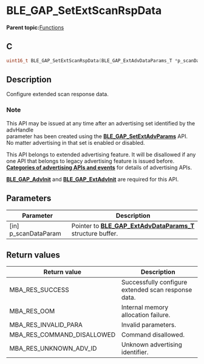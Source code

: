 # BLE\_GAP\_SetExtScanRspData

**Parent topic:**[Functions](GUID-D235316A-5434-4ADA-AEF5-10D073D0126B.md)

## C

```c
uint16_t BLE_GAP_SetExtScanRspData(BLE_GAP_ExtAdvDataParams_T *p_scanDataParam);
```

## Description

Configure extended scan response data.

### Note

This API may be issued at any time after an advertising set identified by the advHandle<br />parameter has been created using the **[BLE\_GAP\_SetExtAdvParams](GUID-5650922A-83B3-4561-BAA4-1D29B537AE04.md)** API.<br />No matter advertising in that set is enabled or disabled.

This API belongs to extended advertising feature. It will be disallowed if any one API that belongs to legacy advertising feature is issued before. **[Categories of advertising APIs and events](GUID-FD421446-446E-4881-8545-936E69D4C93F.md)** for details of advertising APIs.

**[BLE\_GAP\_AdvInit](GUID-474E0E7B-1467-44AA-851C-0291A9269F9D.md)** and **[BLE\_GAP\_ExtAdvInit](GUID-F5762AE4-DAC6-4A98-B46E-0FAFD2E158CD.md)** are required for this API.

## Parameters

|Parameter|Description|
|---------|-----------|
|\[in\] p\_scanDataParam|Pointer to **[BLE\_GAP\_ExtAdvDataParams\_T](GUID-87911188-56F1-4CB4-BC63-5EF2E006BD23.md)** structure buffer.|

## Return values

|Return value|Description|
|------------|-----------|
|MBA\_RES\_SUCCESS|Successfully configure extended scan response data.|
|MBA\_RES\_OOM|Internal memory allocation failure.|
|MBA\_RES\_INVALID\_PARA|Invalid parameters.|
|MBA\_RES\_COMMAND\_DISALLOWED|Command disallowed.|
|MBA\_RES\_UNKNOWN\_ADV\_ID|Unknown advertising identifier.|

